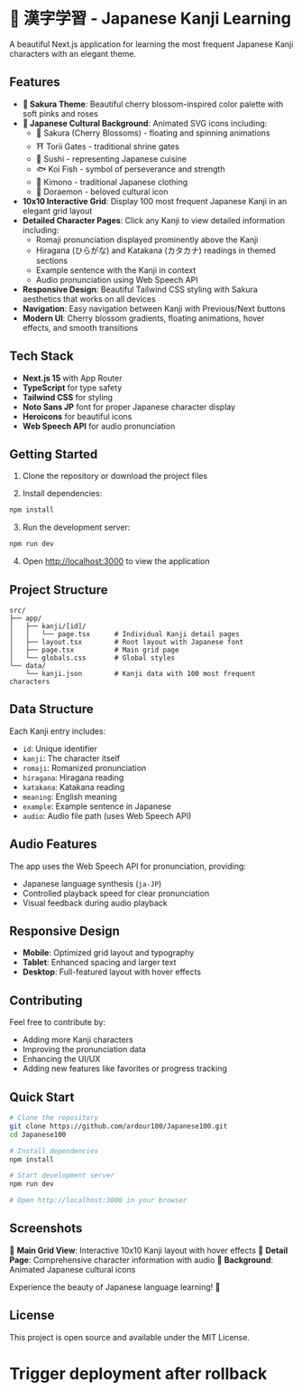 # 🌸 漢字学習 - Japanese Kanji Learning

A beautiful Next.js application for learning the most frequent Japanese Kanji characters with an elegant theme.


## Features

- **🌸 Sakura Theme**: Beautiful cherry blossom-inspired color palette with soft pinks and roses
- **🎨 Japanese Cultural Background**: Animated SVG icons including:
  - 🌸 Sakura (Cherry Blossoms) - floating and spinning animations
  - ⛩️ Torii Gates - traditional shrine gates
  - 🍣 Sushi - representing Japanese cuisine
  - 🐟 Koi Fish - symbol of perseverance and strength
  - 👘 Kimono - traditional Japanese clothing
  - 🤖 Doraemon - beloved cultural icon
- **10x10 Interactive Grid**: Display 100 most frequent Japanese Kanji in an elegant grid layout
- **Detailed Character Pages**: Click any Kanji to view detailed information including:
  - Romaji pronunciation displayed prominently above the Kanji
  - Hiragana (ひらがな) and Katakana (カタカナ) readings in themed sections
  - Example sentence with the Kanji in context
  - Audio pronunciation using Web Speech API
- **Responsive Design**: Beautiful Tailwind CSS styling with Sakura aesthetics that works on all devices
- **Navigation**: Easy navigation between Kanji with Previous/Next buttons
- **Modern UI**: Cherry blossom gradients, floating animations, hover effects, and smooth transitions

## Tech Stack

- **Next.js 15** with App Router
- **TypeScript** for type safety
- **Tailwind CSS** for styling
- **Noto Sans JP** font for proper Japanese character display
- **Heroicons** for beautiful icons
- **Web Speech API** for audio pronunciation

## Getting Started

1. Clone the repository or download the project files

2. Install dependencies:
```bash
npm install
```

3. Run the development server:
```bash
npm run dev
```

4. Open [http://localhost:3000](http://localhost:3000) to view the application

## Project Structure

```
src/
├── app/
│   ├── kanji/[id]/
│   │   └── page.tsx      # Individual Kanji detail pages
│   ├── layout.tsx        # Root layout with Japanese font
│   ├── page.tsx          # Main grid page
│   └── globals.css       # Global styles
└── data/
    └── kanji.json        # Kanji data with 100 most frequent characters
```

## Data Structure

Each Kanji entry includes:
- `id`: Unique identifier
- `kanji`: The character itself
- `romaji`: Romanized pronunciation
- `hiragana`: Hiragana reading
- `katakana`: Katakana reading
- `meaning`: English meaning
- `example`: Example sentence in Japanese
- `audio`: Audio file path (uses Web Speech API)

## Audio Features

The app uses the Web Speech API for pronunciation, providing:
- Japanese language synthesis (`ja-JP`)
- Controlled playback speed for clear pronunciation
- Visual feedback during audio playback

## Responsive Design

- **Mobile**: Optimized grid layout and typography
- **Tablet**: Enhanced spacing and larger text
- **Desktop**: Full-featured layout with hover effects

## Contributing

Feel free to contribute by:
- Adding more Kanji characters
- Improving the pronunciation data
- Enhancing the UI/UX
- Adding new features like favorites or progress tracking

## Quick Start

```bash
# Clone the repository
git clone https://github.com/ardour100/Japanese100.git
cd Japanese100

# Install dependencies
npm install

# Start development server
npm run dev

# Open http://localhost:3000 in your browser
```

## Screenshots

🌸 **Main Grid View**: Interactive 10x10 Kanji layout with hover effects
🎌 **Detail Page**: Comprehensive character information with audio
🎨 **Background**: Animated Japanese cultural icons

Experience the beauty of Japanese language learning! 🌸

## License

This project is open source and available under the MIT License.
# Trigger deployment after rollback
